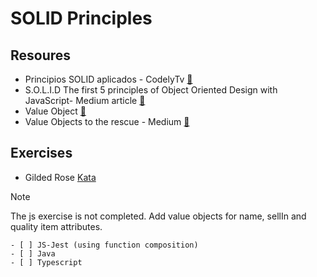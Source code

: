 # SOLID Principles

## Resoures

- Principios SOLID aplicados - CodelyTv [:bookmark_tabs:](https://pro.codely.com/library/principios-solid-aplicados-36875/77070/path/?path_id=7379060)
- S.O.L.I.D The first 5 principles of Object Oriented Design with JavaScript- Medium article [:bookmark_tabs:](https://medium.com/@cramirez92/s-o-l-i-d-the-first-5-priciples-of-object-oriented-design-with-javascript-790f6ac9b9fa)
- Value Object [:bookmark_tabs:](https://martinfowler.com/bliki/ValueObject.html)
- Value Objects to the rescue - Medium [📑](https://medium.com/swlh/value-objects-to-the-rescue-28c563ad97c6)

## Exercises
- Gilded Rose [Kata](https://kata-log.rocks/gilded-rose-kata)
>[!NOTE]
> The js exercise is not completed. Add value objects for name, sellIn and quality item attributes.

    - [ ] JS-Jest (using function composition)
    - [ ] Java
    - [ ] Typescript
